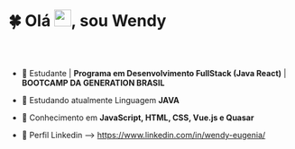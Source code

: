 <h1 align="left"> 🍀 Olá <img src="https://raw.githubusercontent.com/kaueMarques/kaueMarques/master/hi.gif" height="30px">, sou Wendy</h1>

<br><br>

- 🍁 Estudante  | **Programa em Desenvolvimento
FullStack (Java React)** | **BOOTCAMP DA GENERATION BRASIL**

- 🍁 Estudando atualmente  Linguagem **JAVA**
  
- 🍁 Conhecimento em **JavaScript, HTML, CSS, Vue.js e Quasar**
  
- 🍁 Perfil Linkedin --> https://www.linkedin.com/in/wendy-eugenia/

<br><br>

##
